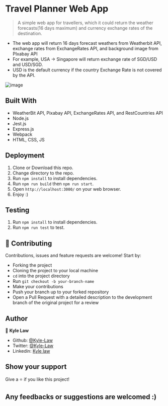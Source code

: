 # Travel Planner Web App

> A simple web app for travellers, which it could return the weather forecasts(16 days maximum) and currency exchange rates of the destination. 


- The web app will return 16 days forecast weathers from Weatherbit API, exchange rates from ExchangeRates API, and background image from PIxabay API
- For example, USA -> Singapore will return exchange rate of SGD/USD and USD/SGD.
- USD is the default currency if the country Exchange Rate is not covered by the API. 

![image](https://user-images.githubusercontent.com/55923773/84244916-e5310480-ab36-11ea-8b17-4b5812a691df.png)

## Built With
- WeatherBit API, Pixabay API, ExchangeRates API, and RestCountries API
- Node.js
- Jest.js
- Express.js
- Webpack
- HTML, CSS, JS

## Deployment
1) Clone or Download this repo.
2) Change directory to the repo.
3) Run `npm install` to install dependencies.
4) Run `npm run build` then `npm run start`.
5) Open `http://localhost:3000/` on your web browser.
6) Enjoy :)

## Testing
1) Run `npm install` to install dependencies.
2) Run `npm run test` to test.

## 🤝 Contributing

Contributions, issues and feature requests are welcome! Start by:
* Forking the project
* Cloning the project to your local machine
* `cd` into the project directory
* Run `git checkout -b your-branch-name`
* Make your contributions
* Push your branch up to your forked repository
* Open a Pull Request with a detailed description to the development branch of the original project for a review

## Author

👤 **Kyle Law**

- Github: [@Kyle-Law](https://github.com/Kyle-Law)
- Twitter: [@Kyle-Law](https://twitter.com/ZhunKhing)
- Linkedin: [Kyle law](https://www.linkedin.com/in/kyle-lawzhunkhing/)

## Show your support

Give a ⭐️ if you like this project!

## Any feedbacks or suggestions are welcomed :)
